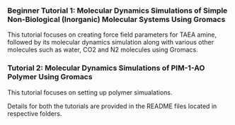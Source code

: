 ### Beginner Tutorial 1: Molecular Dynamics Simulations of Simple Non-Biological (Inorganic) Molecular Systems Using Gromacs

This tutorial focuses on creating force field parameters for TAEA amine, followed by its molecular dynamics simulation along with various other molecules such as water, CO2 and N2 molecules using Gromacs.

### Tutorial 2: Molecular Dynamics Simulations of PIM-1-AO Polymer Using Gromacs

This tutorial focuses on setting up polymer simualations.

Details for both the tutorials are provided in the README files located in respective folders.
